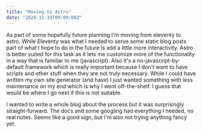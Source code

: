 ```yaml
---
title: "Moving to Astro"
date: "2024-11-19T00:00:00Z"
---
```


As part of some hopefully future planning I'm moving from eleventy to astro.  While Eleventy was what I needed to serve some static blog posts part of what I hope to do in the future is add a little more interactivity.  Astro is better suited for this task as it lets me customize more of the functionality in a way that is familiar to me (javascript).  Also it's a no-javascript-by-default framework which is really important because I don't want to have scripts and other stuff when they are not truly necessary.  While I could have written my own site generator (and have) I just wanted something with less maintenance on my end which is why I went off-the-shelf.  I guess that would be where I go next if this is not suitable.

I wanted to write a whole blog about the process but it was surprisingly straight-forward.  The docs and some googling had everything I needed, no real notes.  Seems like a good sign, but I'm also not trying anything fancy yet.